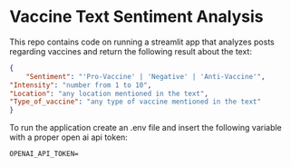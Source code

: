 # Vaccine Text Sentiment Analysis
This repo contains code on running a streamlit app that analyzes posts regarding vaccines and return the following result about the text:
```json
{
    "Sentiment": "'Pro-Vaccine' | 'Negative' | 'Anti-Vaccine'", 
"Intensity": "number from 1 to 10", 
"Location": "any location mentioned in the text", 
"Type_of_vaccine": "any type of vaccine mentioned in the text"
}
```
To run the application create an .env file and insert the following variable with a proper open ai api token:
```
OPENAI_API_TOKEN=
```